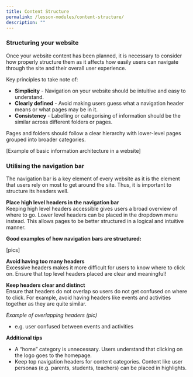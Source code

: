 ```yaml
---
title: Content Structure
permalink: /lesson-modules/content-structure/
description: ""
---
```

### Structuring your website ### 


Once your website content has been planned, it is necessary to consider how properly structure them as it affects how easily users can navigate through the site and their overall user experience.

Key principles to take note of:

*   **Simplicity** - Navigation on your website should be intuitive and easy to understand.
*   **Clearly defined** - Avoid making users guess what a navigation header means or what pages may be in it.
*   **Consistency** - Labelling or categorising of information should be the similar across different folders or pages.

Pages and folders should follow a clear hierarchy with lower-level pages grouped into broader categories.

\[Example of basic information architecture in a website\]

### Utilising the navigation bar ### 
The navigation bar is a key element of every website as it is the element that users rely on most to get around the site. Thus, it is important to structure its headers well.

**Place high level headers in the navigation bar**   
Keeping high level headers accessible gives users a broad overview of where to go. Lower level headers can be placed in the dropdown menu instead. This allows pages to be better structured in a logical and intuitive manner.

**Good examples of how navigation bars are structured:**

\[pics\]


**Avoid having too many headers**   
Excessive headers makes it more difficult for users to know where to click on. Ensure that top level headers placed are clear and meaningful!

**Keep headers clear and distinct**   
Ensure that headers do not overlap so users do not get confused on where to click. For example, avoid having headers like events and activities together as they are quite similar.

_Example of overlapping headers (pic)_
*   e.g. user confused between events and activities

**Additional tips**   
*   A “home” category is unnecessary. Users understand that clicking on the logo goes to the homepage.
*   Keep top navigation headers for content categories. Content like user personas (e.g. parents, students, teachers) can be placed in highlights.
